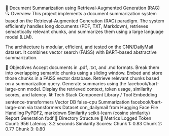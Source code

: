 📄 Document Summarization using Retrieval-Augmented Generation (RAG)
🔍 Overview
This project implements a document summarization system based on the Retrieval-Augmented Generation (RAG) paradigm. The system efficiently handles long documents (PDF, TXT, Markdown), retrieves semantically relevant chunks, and summarizes them using a large language model (LLM).

The architecture is modular, efficient, and tested on the CNN/DailyMail dataset. It combines vector search (FAISS) with BART-based abstractive summarization.

🎯 Objectives
Accept documents in .pdf, .txt, and .md formats.
Break them into overlapping semantic chunks using a sliding window.
Embed and store those chunks in a FAISS vector database.
Retrieve relevant chunks based on a summarization query.
Generate summaries using the facebook/bart-large-cnn model.
Display the retrieved context, token usage, similarity scores, and latency.
🛠️ Tech Stack
Component	Library / Tool
Embedding	sentence-transformers
Vector DB	faiss-cpu
Summarization	facebook/bart-large-cnn via transformers
Dataset	cnn_dailymail from Hugging Face
File Handling	PyPDF2, markdown
Similarity	scikit-learn (cosine similarity)
Report Generation	fpdf
📂 Directory Structure
🧮 Metrics Logged
Token Count: 956
Latency: 3.2 seconds
Similarity Scores:
Chunk 1: 0.83
Chunk 2: 0.77
Chunk 3: 0.80
